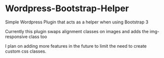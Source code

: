 # Wordpress-Bootstrap-Helper
Simple Wordpress Plugin that acts as a helper when using Bootstrap 3

Currently this plugin swaps alignment classes on images and adds the img-responsive class too

I plan on adding more features in the future to limit the need to create custom css classes.
